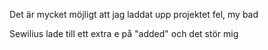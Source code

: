 Det är mycket möjligt att jag laddat upp projektet fel, my bad

Sewilius lade till ett extra e på "added" och det stör mig 
